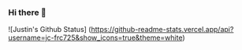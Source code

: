 ### Hi there 👋
![Justin's Github Status]
(https://github-readme-stats.vercel.app/api?username=jc-frc725&show_icons=true&theme=white)
<!--
**jc-frc725/jc-frc725** is a ✨ _special_ ✨ repository because its `README.md` (this file) appears on your GitHub profile.

Here are some ideas to get you started:

- 🔭 I’m currently working on ...
- 🌱 I’m currently learning ...
- 👯 I’m looking to collaborate on ...
- 🤔 I’m looking for help with ...
- 💬 Ask me about ...
- 📫 How to reach me: ...
- 😄 Pronouns: ...
- ⚡ Fun fact: ...
-->
